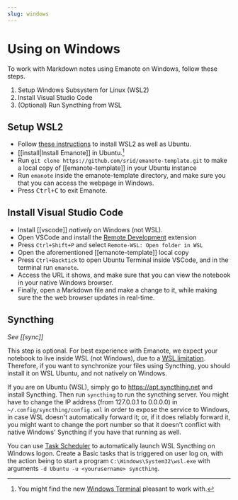 ```yaml
---
slug: windows
---
```


# Using on Windows

To work with Markdown notes using Emanote on Windows, follow these steps.

1. Setup Windows Subsystem for Linux (WSL2)
2. Install Visual Studio Code
3. (Optional) Run Syncthing from WSL

## Setup WSL2

- Follow [these instructions](https://docs.microsoft.com/en-us/windows/wsl/install-win10) to install WSL2 as well as Ubuntu. 
- [[install|Install Emanote]] in Ubuntu.[^term]
- Run `git clone https://github.com/srid/emanote-template.git` to make a local copy of [[emanote-template]] in your Ubuntu instance
- Run `emanote` inside the emanote-template directory, and make sure you that you can access the webpage in Windows.
- Press <kbd>Ctrl+C</kbd> to exit Emanote.

[^term]: You might find the new [Windows Terminal](https://docs.microsoft.com/en-us/windows/terminal/get-started) pleasant to work with.

## Install Visual Studio Code

- Install [[vscode]] *natively* on Windows (not WSL).
- Open VSCode and install the [Remote Development](https://marketplace.visualstudio.com/items?itemName=ms-vscode-remote.vscode-remote-extensionpack) extension
- Press `Ctrl+Shift+P` and select `Remote-WSL: Open folder in WSL`
- Open the aforementioned [[emanote-template]] local copy
- Press `Ctrl+Backtick` to open Ubuntu Terminal inside VSCode, and in the terminal run `emanote`.
- Access the URL it shows, and make sure that you can view the notebook in your native Windows browser.
- Finally, open a Markdown file and make a change to it, while making sure the the web browser updates in real-time.

## Syncthing

*See [[sync]]*

This step is optional. For best experience with Emanote, we expect your notebook to live inside WSL (not Windows), due to a [WSL limitation](https://github.com/microsoft/WSL/issues/4739). Therefore, if you want to synchronize your files using Syncthing, you should install it on WSL Ubuntu, and not natively on Windows.

If you are on Ubuntu (WSL), simply go to https://apt.syncthing.net and install Syncthing. Then run `syncthing` to run the syncthing server. You might have to change the IP address (from 127.0.0.1 to 0.0.0.0) in `~/.config/syncthing/config.xml` in order to expose the service to Windows, in case WSL doesn't automatically forward it; or, if it does reliably forward it, you might want to change the port number so that it doesn't conflict with native Windows' Syncthing if you have that running as well.

You can use [Task Scheduler](https://askubuntu.com/a/1178910) to automatically launch WSL Syncthing on Windows logon. Create a Basic tasks that is triggered on user log on, with the action being to start a program `C:\Windows\System32\wsl.exe` with arguments `-d Ubuntu -u <yourusername> syncthing`.
